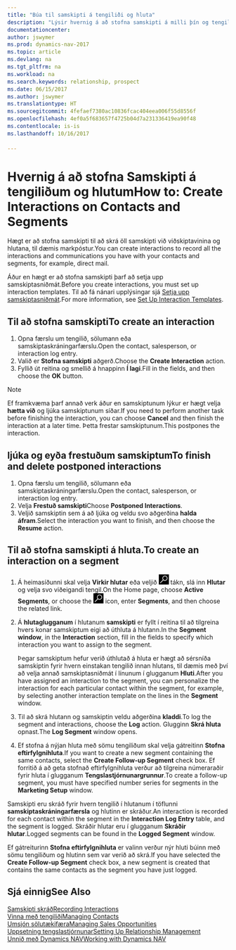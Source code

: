 ```yaml
---
title: "Búa til samskipti á tengiliði og hluta"
description: "Lýsir hvernig á að stofna samskipti á milli þín og tengiliða og hluta í Dynamics NAV, eins og til dæmis beint tölvupóstsamband."
documentationcenter: 
author: jswymer
ms.prod: dynamics-nav-2017
ms.topic: article
ms.devlang: na
ms.tgt_pltfrm: na
ms.workload: na
ms.search.keywords: relationship, prospect
ms.date: 06/15/2017
ms.author: jswymer
ms.translationtype: HT
ms.sourcegitcommit: 4fefaef7380ac10836fcac404eea006f55d8556f
ms.openlocfilehash: 4ef0a5f683657f4725b04d7a231336419ea90f48
ms.contentlocale: is-is
ms.lasthandoff: 10/16/2017

---
```

# <a name="how-to-create-interactions-on-contacts-and-segments"></a><span data-ttu-id="56665-103">Hvernig á að stofna Samskipti á tengiliðum og hlutum</span><span class="sxs-lookup"><span data-stu-id="56665-103">How to: Create Interactions on Contacts and Segments</span></span>
<span data-ttu-id="56665-104">Hægt er að stofna samskipti til að skrá öll samskipti við viðskiptavinina og hlutana, til dæmis markpóstur.</span><span class="sxs-lookup"><span data-stu-id="56665-104">You can create interactions to record all the interactions and communications you have with your contacts and segments, for example, direct mail.</span></span>

<span data-ttu-id="56665-105">Áður en hægt er að stofna samskipti þarf að setja upp samskiptasniðmát.</span><span class="sxs-lookup"><span data-stu-id="56665-105">Before you create interactions, you must set up interaction templates.</span></span> <span data-ttu-id="56665-106">Til að fá nánari upplýsingar sjá  [Setja upp samskiptasniðmát](marketing-interactions.md).</span><span class="sxs-lookup"><span data-stu-id="56665-106">For more information, see  [Set Up Interaction Templates](marketing-interactions.md).</span></span>

## <a name="to-create-an-interaction"></a><span data-ttu-id="56665-107">Til að stofna samskipti</span><span class="sxs-lookup"><span data-stu-id="56665-107">To create an interaction</span></span>
1. <span data-ttu-id="56665-108">Opna færslu um tengilið, sölumann eða samskiptaskráningarfærslu.</span><span class="sxs-lookup"><span data-stu-id="56665-108">Open the contact, salesperson, or interaction log entry.</span></span>
2. <span data-ttu-id="56665-109">Valið er **Stofna samskipti** aðgerð.</span><span class="sxs-lookup"><span data-stu-id="56665-109">Choose the **Create Interaction** action.</span></span>
3. <span data-ttu-id="56665-110">Fyllið út reitina og smellið á hnappinn **Í lagi**.</span><span class="sxs-lookup"><span data-stu-id="56665-110">Fill in the fields, and then choose the **OK** button.</span></span>

> [!NOTE]  
>   <span data-ttu-id="56665-111">Ef framkvæma þarf annað verk áður en samskiptunum lýkur er hægt velja **hætta við** og ljúka samskiptunum síðar.</span><span class="sxs-lookup"><span data-stu-id="56665-111">If you need to perform another task before finishing the interaction, you can choose **Cancel** and then finish the interaction at a later time.</span></span> <span data-ttu-id="56665-112">Þetta frestar samskiptunum.</span><span class="sxs-lookup"><span data-stu-id="56665-112">This postpones the interaction.</span></span>

## <a name="to-finish-and-delete-postponed-interactions"></a><span data-ttu-id="56665-113">ljúka og eyða frestuðum samskiptum</span><span class="sxs-lookup"><span data-stu-id="56665-113">To finish and delete postponed interactions</span></span>
1. <span data-ttu-id="56665-114">Opna færslu um tengilið, sölumann eða samskiptaskráningarfærslu.</span><span class="sxs-lookup"><span data-stu-id="56665-114">Open the contact, salesperson, or interaction log entry.</span></span>
2. <span data-ttu-id="56665-115">Velja **Frestuð samskipti**</span><span class="sxs-lookup"><span data-stu-id="56665-115">Choose **Postponed Interactions**.</span></span>
3. <span data-ttu-id="56665-116">Veljið samskiptin sem á að ljúka og veldu svo aðgerðina **halda áfram**.</span><span class="sxs-lookup"><span data-stu-id="56665-116">Select the interaction you want to finish, and then choose the **Resume** action.</span></span>

## <a name="to-create-an-interaction-on-a-segment"></a><span data-ttu-id="56665-117">Til að stofna samskipti á hluta.</span><span class="sxs-lookup"><span data-stu-id="56665-117">To create an interaction on a segment</span></span>
1. <span data-ttu-id="56665-118">Á heimasíðunni skal velja **Virkir hlutar** eða veljið ![Leit að síðu eða skýrslu](media/ui-search/search_small.png "Leit að síðu eða skýrslu táknið") tákn, slá inn **Hlutar** og velja svo viðeigandi tengil.</span><span class="sxs-lookup"><span data-stu-id="56665-118">On the Home page, choose **Active Segments**, or choose the ![Search for Page or Report](media/ui-search/search_small.png "Search for Page or Report icon") icon, enter **Segments**, and then choose the related link.</span></span>
2. <span data-ttu-id="56665-119">Á **hlutaglugganum** í hlutanum **samskipti** er fyllt í reitina til að tilgreina hvers konar samskiptum eigi að úthluta á hlutann.</span><span class="sxs-lookup"><span data-stu-id="56665-119">In the **Segment window**, in the **Interaction** section, fill in the fields to specify which interaction you want to assign to the segment.</span></span>

    <span data-ttu-id="56665-120">Þegar samskiptum hefur verið úthlutað á hluta er hægt að sérsníða samskiptin fyrir hvern einstakan tengilið innan hlutans, til dæmis með því að velja annað samskiptasniðmát í línunum í glugganum **Hluti**.</span><span class="sxs-lookup"><span data-stu-id="56665-120">After you have assigned an interaction to the segment, you can personalize the interaction for each particular contact within the segment, for example, by selecting another interaction template on the lines in the **Segment** window.</span></span>  
3. <span data-ttu-id="56665-121">Til að skrá hlutann og samskiptin veldu aðgerðina **kladdi**.</span><span class="sxs-lookup"><span data-stu-id="56665-121">To log the segment and interactions, choose the **Log** action.</span></span> <span data-ttu-id="56665-122">Glugginn **Skrá hluta** opnast.</span><span class="sxs-lookup"><span data-stu-id="56665-122">The **Log Segment** window opens.</span></span>
4. <span data-ttu-id="56665-123">Ef stofna á nýjan hluta með sömu tengiliðum skal velja gátreitinn **Stofna eftirfylgnihluta**.</span><span class="sxs-lookup"><span data-stu-id="56665-123">If you want to create a new segment containing the same contacts, select the **Create Follow-up Segment** check box.</span></span> <span data-ttu-id="56665-124">Ef forritið á að geta stofnað eftirfylgnihluta verður að tilgreina númeraraðir fyrir hluta í glugganum **Tengslastjórnunargrunnur**.</span><span class="sxs-lookup"><span data-stu-id="56665-124">To create a follow-up segment, you must have specified number series for segments in the **Marketing Setup** window.</span></span>

<span data-ttu-id="56665-125">Samskipti eru skráð fyrir hvern tengilið í hlutanum í töflunni **samskiptaskráningarfærsla** og hlutinn er skráður.</span><span class="sxs-lookup"><span data-stu-id="56665-125">An interaction is recorded for each contact within the segment in the **Interaction Log Entry** table, and the segment is logged.</span></span> <span data-ttu-id="56665-126">Skráðir hlutar eru í glugganum **Skráðir hlutar**.</span><span class="sxs-lookup"><span data-stu-id="56665-126">Logged segments can be found in the **Logged Segment** window.</span></span>

<span data-ttu-id="56665-127">Ef gátreiturinn **Stofna eftirfylgnihluta** er valinn verður nýr hluti búinn með sömu tengiliðum og hlutinn sem var verið að skrá.</span><span class="sxs-lookup"><span data-stu-id="56665-127">If you have selected the **Create Follow-up Segment** check box, a new segment is created that contains the same contacts as the segment you have just logged.</span></span>

## <a name="see-also"></a><span data-ttu-id="56665-128">Sjá einnig</span><span class="sxs-lookup"><span data-stu-id="56665-128">See Also</span></span>
[<span data-ttu-id="56665-129">Samskipti skráð</span><span class="sxs-lookup"><span data-stu-id="56665-129">Recording Interactions</span></span>](marketing-interactions.md)  
[<span data-ttu-id="56665-130">Vinna með tengiliði</span><span class="sxs-lookup"><span data-stu-id="56665-130">Managing Contacts</span></span>](marketing-contacts.md)  
[<span data-ttu-id="56665-131">Umsjón sölutækifæra</span><span class="sxs-lookup"><span data-stu-id="56665-131">Managing Sales Opportunities</span></span>](marketing-manage-sales-opportunities.md)  
[<span data-ttu-id="56665-132">Uppsetning tengslastjórnunar</span><span class="sxs-lookup"><span data-stu-id="56665-132">Setting Up Relationship Management</span></span>](marketing-setup-marketing.md)  
[<span data-ttu-id="56665-133">Unnið með Dynamics NAV</span><span class="sxs-lookup"><span data-stu-id="56665-133">Working with Dynamics NAV</span></span>](ui-work-product.md)

